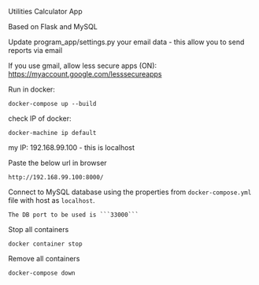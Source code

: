 Utilities Calculator App

Based on Flask and MySQL

Update program_app/settings.py your email data - this allow you to send reports via email

If you use gmail, allow less secure apps (ON): https://myaccount.google.com/lesssecureapps

Run in docker:
```
docker-compose up --build
```
check IP of docker:
```
docker-machine ip default
```

my IP:
192.168.99.100 - this is localhost

Paste the below url in browser
```
http://192.168.99.100:8000/
```
Connect to MySQL database using the properties from ```docker-compose.yml``` file with host as ```localhost```.
```
The DB port to be used is ```33000``` 
```
Stop all containers
```
docker container stop
```
Remove all containers
```
docker-compose down
```

